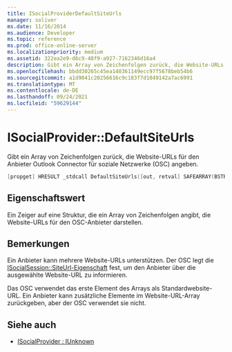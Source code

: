 ```yaml
---
title: ISocialProviderDefaultSiteUrls
manager: soliver
ms.date: 11/16/2014
ms.audience: Developer
ms.topic: reference
ms.prod: office-online-server
ms.localizationpriority: medium
ms.assetid: 322ea2e9-d6c9-48f9-a927-7162346d16a4
description: Gibt ein Array von Zeichenfolgen zurück, die Website-URLs für den Anbieter Outlook Connector für soziale Netzwerke (OSC) angeben.
ms.openlocfilehash: bbdd30265c45ea140361149ecc97f5678beb54b6
ms.sourcegitcommit: a1d9041c20256616c9c183f7d1049142a7ac6991
ms.translationtype: MT
ms.contentlocale: de-DE
ms.lasthandoff: 09/24/2021
ms.locfileid: "59629144"
---
```

# <a name="isocialproviderdefaultsiteurls"></a>ISocialProvider::DefaultSiteUrls

Gibt ein Array von Zeichenfolgen zurück, die Website-URLs für den Anbieter Outlook Connector für soziale Netzwerke (OSC) angeben.
  
```cpp
[propget] HRESULT _stdcall DefaultSiteUrls([out, retval] SAFEARRAY(BSTR)* siteUrls);
```

## <a name="property-value"></a>Eigenschaftswert

Ein Zeiger auf eine Struktur, die ein Array von Zeichenfolgen angibt, die Website-URLs für den OSC-Anbieter darstellen.
  
## <a name="remarks"></a>Bemerkungen

Ein Anbieter kann mehrere Website-URLs unterstützen. Der OSC legt die [ISocialSession::SiteUrl-Eigenschaft](isocialsession-siteurl.md) fest, um den Anbieter über die ausgewählte Website-URL zu informieren. 
  
Das OSC verwendet das erste Element des Arrays als Standardwebsite-URL. Ein Anbieter kann zusätzliche Elemente im Website-URL-Array zurückgeben, aber der OSC verwendet sie nicht. 
  
## <a name="see-also"></a>Siehe auch

- [ISocialProvider : IUnknown](isocialprovideriunknown.md)

